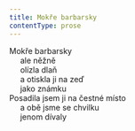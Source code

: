 ```yaml
---
title: Mokře barbarsky
contentType: prose
---
```


<section>

Mokře barbarsky  
     ale něžně  
     olízla dlaň  
     a otiskla ji na zeď  
     jako známku  
Posadila jsem ji na čestné místo  
     a obě jsme se chvilku  
     jenom dívaly

</section>
